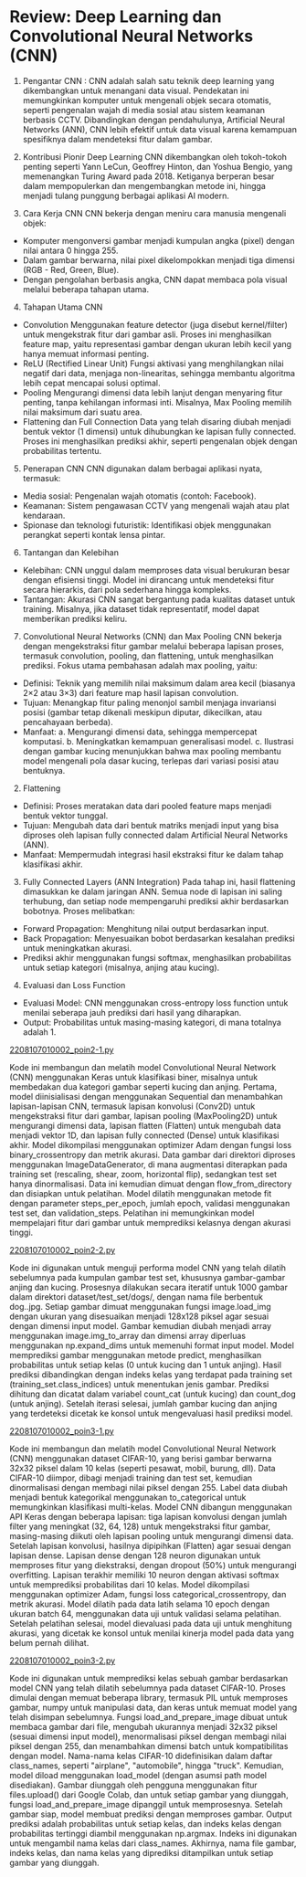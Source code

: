 # Review: Deep Learning dan Convolutional Neural Networks (CNN)

1. Pengantar CNN :
CNN adalah salah satu teknik deep learning yang dikembangkan untuk menangani data visual. Pendekatan ini memungkinkan komputer untuk mengenali objek secara otomatis, seperti pengenalan wajah di media sosial atau sistem keamanan berbasis CCTV. Dibandingkan dengan pendahulunya, Artificial Neural Networks (ANN), CNN lebih efektif untuk data visual karena kemampuan spesifiknya dalam mendeteksi fitur dalam gambar.

2. Kontribusi Pionir Deep Learning
CNN dikembangkan oleh tokoh-tokoh penting seperti Yann LeCun, Geoffrey Hinton, dan Yoshua Bengio, yang memenangkan Turing Award pada 2018. Ketiganya berperan besar dalam mempopulerkan dan mengembangkan metode ini, hingga menjadi tulang punggung berbagai aplikasi AI modern.

3. Cara Kerja CNN
CNN bekerja dengan meniru cara manusia mengenali objek:
- Komputer mengonversi gambar menjadi kumpulan angka (pixel) dengan nilai antara 0 hingga 255.
- Dalam gambar berwarna, nilai pixel dikelompokkan menjadi tiga dimensi (RGB - Red, Green, Blue).
- Dengan pengolahan berbasis angka, CNN dapat membaca pola visual melalui beberapa tahapan utama.

4. Tahapan Utama CNN
- Convolution
Menggunakan feature detector (juga disebut kernel/filter) untuk mengekstrak fitur dari gambar asli. Proses ini menghasilkan feature map, yaitu representasi gambar dengan ukuran lebih kecil yang hanya memuat informasi penting.
- ReLU (Rectified Linear Unit)
Fungsi aktivasi yang menghilangkan nilai negatif dari data, menjaga non-linearitas, sehingga membantu algoritma lebih cepat mencapai solusi optimal.
- Pooling
Mengurangi dimensi data lebih lanjut dengan menyaring fitur penting, tanpa kehilangan informasi inti. Misalnya, Max Pooling memilih nilai maksimum dari suatu area.
- Flattening dan Full Connection
Data yang telah disaring diubah menjadi bentuk vektor (1 dimensi) untuk dihubungkan ke lapisan fully connected. Proses ini menghasilkan prediksi akhir, seperti pengenalan objek dengan probabilitas tertentu.

5. Penerapan CNN
CNN digunakan dalam berbagai aplikasi nyata, termasuk:
- Media sosial: Pengenalan wajah otomatis (contoh: Facebook).
- Keamanan: Sistem pengawasan CCTV yang mengenali wajah atau plat kendaraan.
- Spionase dan teknologi futuristik: Identifikasi objek menggunakan perangkat seperti kontak lensa pintar.
  
6. Tantangan dan Kelebihan
- Kelebihan: CNN unggul dalam memproses data visual berukuran besar dengan efisiensi tinggi. Model ini dirancang untuk mendeteksi fitur secara hierarkis, dari pola sederhana hingga kompleks.
- Tantangan: Akurasi CNN sangat bergantung pada kualitas dataset untuk training. Misalnya, jika dataset tidak representatif, model dapat memberikan prediksi keliru.

7. Convolutional Neural Networks (CNN) dan Max Pooling
CNN bekerja dengan mengekstraksi fitur gambar melalui beberapa lapisan proses, termasuk convolution, pooling, dan flattening, untuk menghasilkan prediksi. Fokus utama pembahasan adalah max pooling, yaitu:
- Definisi: Teknik yang memilih nilai maksimum dalam area kecil (biasanya 2×2 atau 3×3) dari feature map hasil lapisan convolution.
- Tujuan: Menangkap fitur paling menonjol sambil menjaga invariansi posisi (gambar tetap dikenali meskipun diputar, dikecilkan, atau pencahayaan berbeda).
- Manfaat:
a. Mengurangi dimensi data, sehingga mempercepat komputasi.
b. Meningkatkan kemampuan generalisasi model.
c. Ilustrasi dengan gambar kucing menunjukkan bahwa max pooling membantu model mengenali pola dasar kucing, terlepas dari variasi posisi atau bentuknya.

2. Flattening
- Definisi: Proses meratakan data dari pooled feature maps menjadi bentuk vektor tunggal.
- Tujuan: Mengubah data dari bentuk matriks menjadi input yang bisa diproses oleh lapisan fully connected dalam Artificial Neural Networks (ANN).
- Manfaat: Mempermudah integrasi hasil ekstraksi fitur ke dalam tahap klasifikasi akhir.
  
3. Fully Connected Layers (ANN Integration)
Pada tahap ini, hasil flattening dimasukkan ke dalam jaringan ANN. Semua node di lapisan ini saling terhubung, dan setiap node mempengaruhi prediksi akhir berdasarkan bobotnya. Proses melibatkan:
- Forward Propagation: Menghitung nilai output berdasarkan input.
- Back Propagation: Menyesuaikan bobot berdasarkan kesalahan prediksi untuk meningkatkan akurasi.
- Prediksi akhir menggunakan fungsi softmax, menghasilkan probabilitas untuk setiap kategori (misalnya, anjing atau kucing).

4. Evaluasi dan Loss Function
- Evaluasi Model: CNN menggunakan cross-entropy loss function untuk menilai seberapa jauh prediksi dari hasil yang diharapkan.
- Output: Probabilitas untuk masing-masing kategori, di mana totalnya adalah 1.

[2208107010002_poin2-1.py](https://github.com/milalestari/2208107010002_ReviewCNN/blob/main/2208107010002_poin2-1.py)

Kode ini membangun dan melatih model Convolutional Neural Network (CNN) menggunakan Keras untuk klasifikasi biner, misalnya untuk membedakan dua kategori gambar seperti kucing dan anjing. Pertama, model diinisialisasi dengan menggunakan Sequential dan menambahkan lapisan-lapisan CNN, termasuk lapisan konvolusi (Conv2D) untuk mengekstraksi fitur dari gambar, lapisan pooling (MaxPooling2D) untuk mengurangi dimensi data, lapisan flatten (Flatten) untuk mengubah data menjadi vektor 1D, dan lapisan fully connected (Dense) untuk klasifikasi akhir. Model dikompilasi menggunakan optimizer Adam dengan fungsi loss binary_crossentropy dan metrik akurasi. Data gambar dari direktori diproses menggunakan ImageDataGenerator, di mana augmentasi diterapkan pada training set (rescaling, shear, zoom, horizontal flip), sedangkan test set hanya dinormalisasi. Data ini kemudian dimuat dengan flow_from_directory dan disiapkan untuk pelatihan. Model dilatih menggunakan metode fit dengan parameter steps_per_epoch, jumlah epoch, validasi menggunakan test set, dan validation_steps. Pelatihan ini memungkinkan model mempelajari fitur dari gambar untuk memprediksi kelasnya dengan akurasi tinggi.

[2208107010002_poin2-2.py](https://github.com/milalestari/2208107010002_ReviewCNN/blob/main/2208107010002_poin2-2.py)

Kode ini digunakan untuk menguji performa model CNN yang telah dilatih sebelumnya pada kumpulan gambar test set, khususnya gambar-gambar anjing dan kucing. Prosesnya dilakukan secara iteratif untuk 1000 gambar dalam direktori dataset/test_set/dogs/, dengan nama file berbentuk dog.<index>.jpg. Setiap gambar dimuat menggunakan fungsi image.load_img dengan ukuran yang disesuaikan menjadi 128x128 piksel agar sesuai dengan dimensi input model. Gambar kemudian diubah menjadi array menggunakan image.img_to_array dan dimensi array diperluas menggunakan np.expand_dims untuk memenuhi format input model. Model memprediksi gambar menggunakan metode predict, menghasilkan probabilitas untuk setiap kelas (0 untuk kucing dan 1 untuk anjing). Hasil prediksi dibandingkan dengan indeks kelas yang terdapat pada training set (training_set.class_indices) untuk menentukan jenis gambar. Prediksi dihitung dan dicatat dalam variabel count_cat (untuk kucing) dan count_dog (untuk anjing). Setelah iterasi selesai, jumlah gambar kucing dan anjing yang terdeteksi dicetak ke konsol untuk mengevaluasi hasil prediksi model.

[2208107010002_poin3-1.py](https://github.com/milalestari/2208107010002_ReviewCNN/blob/main/2208107010002_poin3-1.py)

Kode ini membangun dan melatih model Convolutional Neural Network (CNN) menggunakan dataset CIFAR-10, yang berisi gambar berwarna 32x32 piksel dalam 10 kelas (seperti pesawat, mobil, burung, dll). Data CIFAR-10 diimpor, dibagi menjadi training dan test set, kemudian dinormalisasi dengan membagi nilai piksel dengan 255. Label data diubah menjadi bentuk kategorikal menggunakan to_categorical untuk memungkinkan klasifikasi multi-kelas.
Model CNN dibangun menggunakan API Keras dengan beberapa lapisan: tiga lapisan konvolusi dengan jumlah filter yang meningkat (32, 64, 128) untuk mengekstraksi fitur gambar, masing-masing diikuti oleh lapisan pooling untuk mengurangi dimensi data. Setelah lapisan konvolusi, hasilnya dipipihkan (Flatten) agar sesuai dengan lapisan dense. Lapisan dense dengan 128 neuron digunakan untuk memproses fitur yang diekstraksi, dengan dropout (50%) untuk mengurangi overfitting. Lapisan terakhir memiliki 10 neuron dengan aktivasi softmax untuk memprediksi probabilitas dari 10 kelas.
Model dikompilasi menggunakan optimizer Adam, fungsi loss categorical_crossentropy, dan metrik akurasi. Model dilatih pada data latih selama 10 epoch dengan ukuran batch 64, menggunakan data uji untuk validasi selama pelatihan. Setelah pelatihan selesai, model dievaluasi pada data uji untuk menghitung akurasi, yang dicetak ke konsol untuk menilai kinerja model pada data yang belum pernah dilihat.

[2208107010002_poin3-2.py](https://github.com/milalestari/2208107010002_ReviewCNN/blob/main/2208107010002_poin3-2.py)

Kode ini digunakan untuk memprediksi kelas sebuah gambar berdasarkan model CNN yang telah dilatih sebelumnya pada dataset CIFAR-10. Proses dimulai dengan memuat beberapa library, termasuk PIL untuk memproses gambar, numpy untuk manipulasi data, dan keras untuk memuat model yang telah disimpan sebelumnya. Fungsi load_and_prepare_image dibuat untuk membaca gambar dari file, mengubah ukurannya menjadi 32x32 piksel (sesuai dimensi input model), menormalisasi piksel dengan membagi nilai piksel dengan 255, dan menambahkan dimensi batch untuk kompatibilitas dengan model.
Nama-nama kelas CIFAR-10 didefinisikan dalam daftar class_names, seperti "airplane", "automobile", hingga "truck". Kemudian, model diload menggunakan load_model (dengan asumsi path model disediakan). Gambar diunggah oleh pengguna menggunakan fitur files.upload() dari Google Colab, dan untuk setiap gambar yang diunggah, fungsi load_and_prepare_image dipanggil untuk memprosesnya.
Setelah gambar siap, model membuat prediksi dengan memproses gambar. Output prediksi adalah probabilitas untuk setiap kelas, dan indeks kelas dengan probabilitas tertinggi diambil menggunakan np.argmax. Indeks ini digunakan untuk mengambil nama kelas dari class_names. Akhirnya, nama file gambar, indeks kelas, dan nama kelas yang diprediksi ditampilkan untuk setiap gambar yang diunggah.
